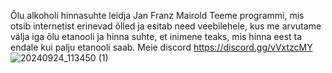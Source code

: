 Õlu alkoholi hinnasuhte leidja
Jan Franz Mairold
Teeme programmi, mis otsib internetist erinevad õlled ja esitab need veebilehele, kus me arvutame välja iga õlu etanooli ja hinna suhte, et inimene teaks, mis hinna eest ta endale kui palju etanooli saab.
Meie discord https://discord.gg/vVxtzcMY 
![20240924_113450 (1)](https://github.com/user-attachments/assets/68f198e4-f0be-4d6c-9c52-d4c87b1c4c9a)
